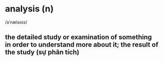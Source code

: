 # analysis (n)

/əˈnæləsɪs/

## the detailed study or examination of something in order to understand more about it; the result of the study (sự phân tích)